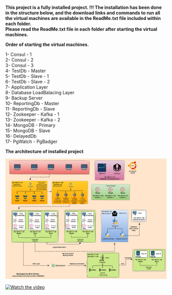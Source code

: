   **This project is a fully installed project. !!!  The installation has been done in the structure below, and the download links and commands to run all the virtual machines are available in the ReadMe.txt file included within each folder.** <br />
   **Please read the ReadMe.txt file in each folder after starting the virtual machines.** <br />
   
   **Order of starting the virtual machines.** <br />
   
   1- Consul - 1 <br />
   2- Consul - 2 <br />
   3- Consul - 3 <br />
   4- TestDb - Master <br />
   5- TestDb - Slave - 1 <br />
   6- TestDb - Slave - 2 <br />
   7- Application Layer <br />
   8- Database LoadBalacing Layer <br />
   9- Backup Server <br />
   10- ReportingDb - Master <br />
   11- ReportingDb - Slave <br />
   12- Zookeeper - Kafka - 1 <br />
   13- Zookeeper - Kafka - 2 <br />
   14- MongoDB - Primary <br />
   15- MongoDB - Slave <br /> 
   16- DelayedDb <br />
   17- PgWatch - PgBadger <br />

   **The architecture of installed project** <br />

![](https://github.com/ProxySeer/PostgresLab/blob/main/Project-Architecture/Animation.gif)

[![Watch the video](https://i.sstatic.net/Vp2cE.png)](https://www.youtube.com/watch?v=kSxEQe21Q4I)

  

